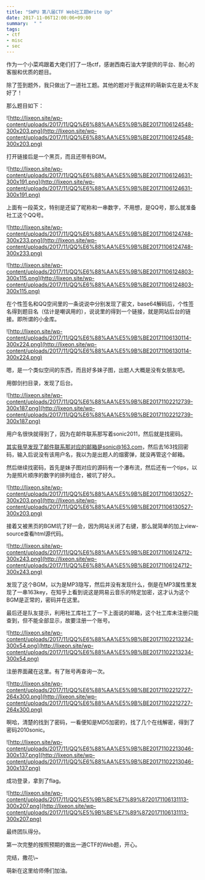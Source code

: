 ```yaml
---
title: "SWPU 第八届CTF Web社工题Write Up"
date: 2017-11-06T12:00:06+09:00
summary:  " "
tags: 
- ctf
- misc
- sec
---
```


作为一个小菜鸡跟着大佬们打了一场ctf，感谢西南石油大学提供的平台、耐心的客服和优质的题目。

除了签到题外，我只做出了一道社工题。其他的题对于我这样的萌新实在是太不友好了！

那么题目如下：

![http://lixeon.site/wp-content/uploads/2017/11/QQ%E6%88%AA%E5%9B%BE20171106124548-300x203.png](http://lixeon.site/wp-content/uploads/2017/11/QQ%E6%88%AA%E5%9B%BE20171106124548-300x203.png)

打开链接后是一个黑页，而且还带有BGM。

![http://lixeon.site/wp-content/uploads/2017/11/QQ%E6%88%AA%E5%9B%BE20171106124631-300x191.png](http://lixeon.site/wp-content/uploads/2017/11/QQ%E6%88%AA%E5%9B%BE20171106124631-300x191.png)

上面有一段英文，特别是还留了昵称和一串数字，不用想，是QQ号，那么就准备社工这个QQ号。

![http://lixeon.site/wp-content/uploads/2017/11/QQ%E6%88%AA%E5%9B%BE20171106124748-300x233.png](http://lixeon.site/wp-content/uploads/2017/11/QQ%E6%88%AA%E5%9B%BE20171106124748-300x233.png)

![http://lixeon.site/wp-content/uploads/2017/11/QQ%E6%88%AA%E5%9B%BE20171106124803-300x115.png](http://lixeon.site/wp-content/uploads/2017/11/QQ%E6%88%AA%E5%9B%BE20171106124803-300x115.png)

在个性签名和QQ空间里的一条说说中分别发现了密文，base64解码后，个性签名得到题目名（估计是嘲讽用的），说说里的得到一个链接，就是网站后台的链接。即所谓的小金库。

![http://lixeon.site/wp-content/uploads/2017/11/QQ%E6%88%AA%E5%9B%BE20171106130114-300x224.png](http://lixeon.site/wp-content/uploads/2017/11/QQ%E6%88%AA%E5%9B%BE20171106130114-300x224.png)

嗯，是一个类似空间的东西，而且好多妹子图，出题人大概是没有女朋友吧。

用御剑扫目录，发现了后台。

![http://lixeon.site/wp-content/uploads/2017/11/QQ%E6%88%AA%E5%9B%BE20171102212739-300x187.png](http://lixeon.site/wp-content/uploads/2017/11/QQ%E6%88%AA%E5%9B%BE20171102212739-300x187.png)

用户名很快就得到了，因为在邮件联系那写着sonic2011，然后就是找密码。

其实我早发现了邮件联系那对应的邮箱是sonic@163.com，然后去163找回密码，输入后说没有该用户名，我以为是出题人的烟雾弹，就没再管这个邮箱。

然后继续找密码，首先是妹子图对应的源码有一个瀑布流，然后还有一个tips，以为是照片顺序的数字的排列组合，被坑了好久。

![http://lixeon.site/wp-content/uploads/2017/11/QQ%E6%88%AA%E5%9B%BE20171106130527-300x203.png](http://lixeon.site/wp-content/uploads/2017/11/QQ%E6%88%AA%E5%9B%BE20171106130527-300x203.png)

接着又被黑页的BGM坑了好一会，因为网站关闭了右键，那么就简单的加上view-source查看html源代码。

![http://lixeon.site/wp-content/uploads/2017/11/QQ%E6%88%AA%E5%9B%BE20171106124712-300x243.png](http://lixeon.site/wp-content/uploads/2017/11/QQ%E6%88%AA%E5%9B%BE20171106124712-300x243.png)

发现了这个BGM，以为是MP3隐写，然后并没有发现什么，倒是在MP3属性里发现了一串163key，在知乎上看到说这是网易云音乐的特定加密，这才认为这个BGM是正常的，密码并在这里。

最后还是队友提示，利用社工库社工了一下上面说的邮箱，这个社工库未注册只能查到，但不能全部显示，故要注册一个账号。

![http://lixeon.site/wp-content/uploads/2017/11/QQ%E6%88%AA%E5%9B%BE20171102213234-300x54.png](http://lixeon.site/wp-content/uploads/2017/11/QQ%E6%88%AA%E5%9B%BE20171102213234-300x54.png)

注册界面藏在这里。有了账号再查询一次。

![http://lixeon.site/wp-content/uploads/2017/11/QQ%E6%88%AA%E5%9B%BE20171102212727-264x300.png](http://lixeon.site/wp-content/uploads/2017/11/QQ%E6%88%AA%E5%9B%BE20171102212727-264x300.png)

啊哈，清楚的找到了密码，一看便知是MD5加密的，找了几个在线解密，得到了密码2010sonic。

![http://lixeon.site/wp-content/uploads/2017/11/QQ%E6%88%AA%E5%9B%BE20171102213046-300x137.png](http://lixeon.site/wp-content/uploads/2017/11/QQ%E6%88%AA%E5%9B%BE20171102213046-300x137.png)

成功登录，拿到了flag。

![http://lixeon.site/wp-content/uploads/2017/11/QQ%E5%9B%BE%E7%89%8720171106131113-300x207.png](http://lixeon.site/wp-content/uploads/2017/11/QQ%E5%9B%BE%E7%89%8720171106131113-300x207.png)

最终团队得分。

第一次完整的按照预期的做出一道CTF的Web题，开心。

完结，撒花\\~

萌新在这里给师傅们加油。
